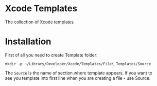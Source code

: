 # Xcode Templates
The collection of Xcode templates

# Installation
First of all you need to create Template folder:

` mkdir -p ~/Library/Developer/Xcode/Templates/File\ Templates/Source `

The `Source` is the name of section where template appears.
If you want to see you template into first line when you are creating a file - use Source.
